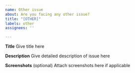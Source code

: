 ```yaml
---
name: Other issue
about: Are you facing any other issue?
title: "[OTHER]"
labels: other
assignees: ''

---
```


**Title**
Give title here

**Description**
Give detailed description of issue here

**Screenshots** (optional)
Attach screenshots here if applicable
